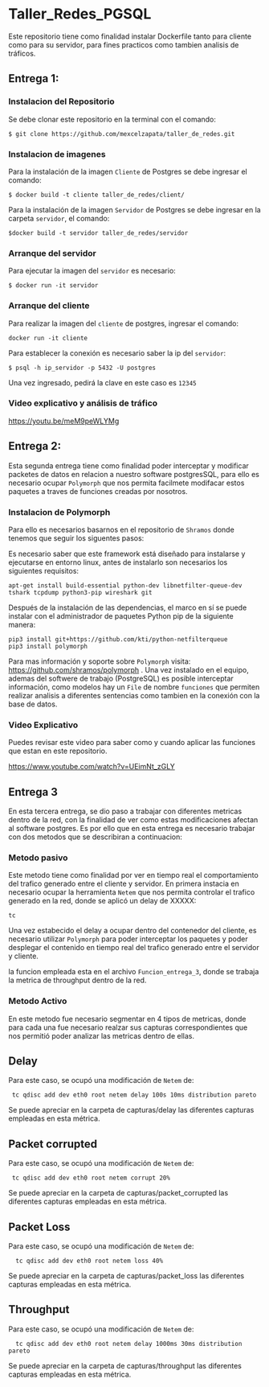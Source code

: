 # Taller_Redes_PGSQL

Este repositorio tiene como finalidad instalar Dockerfile tanto para cliente como para su servidor, para fines practicos como tambien analisis de tráficos.
## Entrega 1:
### Instalacion del Repositorio
Se debe clonar este repositorio en la terminal con el comando:

```
$ git clone https://github.com/mexcelzapata/taller_de_redes.git
```
### Instalacion de imagenes 
Para la instalación de la imagen `Cliente` de Postgres se debe ingresar el comando:
```
$ docker build -t cliente taller_de_redes/client/
```
Para la instalación de la imagen `Servidor` de Postgres se debe ingresar en la carpeta `servidor`, el comando:
```
$docker build -t servidor taller_de_redes/servidor

```
### Arranque del servidor
Para ejecutar la imagen del `servidor`  es necesario:

```
$ docker run -it servidor
```

### Arranque del cliente
Para realizar la imagen del `cliente` de postgres, ingresar el comando:

```
docker run -it cliente

```
Para establecer la conexión es necesario saber la ip del `servidor`:
```
$ psql -h ip_servidor -p 5432 -U postgres

```
Una vez ingresado, pedirá la clave en este caso es `12345` 


### Video explicativo y análisis de tráfico

https://youtu.be/meM9peWLYMg

## Entrega 2:

Esta segunda entrega tiene como finalidad poder interceptar y modificar packetes de datos en relacion a nuestro software postgresSQL, para ello es necesario ocupar `Polymorph` que nos permita facilmete modifacar estos paquetes a traves de funciones creadas por nosotros.

### Instalacion de Polymorph 

Para ello es necesarios basarnos en el repositorio de `Shramos` donde tenemos que seguir los siguentes pasos:

Es necesario saber que este framework está diseñado para instalarse y ejecutarse en entorno linux, antes de instalarlo son necesarios los siguientes requisitos:

```
apt-get install build-essential python-dev libnetfilter-queue-dev tshark tcpdump python3-pip wireshark git
```

Después de la instalación de las dependencias, el marco en sí se puede instalar con el administrador de paquetes Python pip de la siguiente manera:

```
pip3 install git+https://github.com/kti/python-netfilterqueue
pip3 install polymorph
```
Para mas información y soporte sobre `Polymorph` visita: https://github.com/shramos/polymorph .
Una vez instalado en el equipo, ademas del softwere de trabajo (PostgreSQL) es posible interceptar información, como modelos hay un `File` de nombre `funciones` que permiten realizar analisis a diferentes sentencias como tambien en la conexión con la base de datos.

### Video Explicativo 
Puedes revisar este video para saber como y cuando aplicar las funciones que estan en este repositorio.

https://www.youtube.com/watch?v=UEimNt_zGLY



## Entrega 3

En esta tercera entrega, se dio paso a trabajar con diferentes metricas dentro de la red, con la finalidad de ver como estas modificaciones afectan al software postgres.
Es por ello que en esta entrega es necesario trabajar con dos metodos que se describiran a continuacion:


### Metodo pasivo
Este metodo tiene como finalidad por ver en tiempo real el comportamiento del trafico generado entre el cliente y servidor. En primera instacia en necesario ocupar la herramienta `Netem` que nos permita controlar el trafico generado en la red, donde se aplicó un delay de XXXXX:
```
tc 
```
Una vez estabecido el delay a ocupar dentro del contenedor del cliente, es necesario utilizar `Polymorph` para poder interceptar los paquetes y poder desplegar el contenido en tiempo real del trafico generado entre el servidor y cliente.

la funcion empleada esta en el archivo `Funcion_entrega_3`, donde se trabaja la metrica de throughput dentro de la red.


### Metodo Activo
En este metodo fue necesario segmentar en 4 tipos de metricas, donde para cada una fue necesario realzar sus capturas correspondientes que nos permitió poder analizar las metricas dentro de ellas.

## Delay
Para este caso, se ocupó una modificación de `Netem` de:
```
 tc qdisc add dev eth0 root netem delay 100s 10ms distribution pareto
 ```
Se puede apreciar en la carpeta de capturas/delay las diferentes capturas empleadas en esta métrica.

##  Packet corrupted

Para este caso, se ocupó una modificación de `Netem` de:
```
 tc qdisc add dev eth0 root netem corrupt 20%
 ```
Se puede apreciar en la carpeta de capturas/packet_corrupted las diferentes capturas empleadas en esta métrica.

## Packet Loss

Para este caso, se ocupó una modificación de `Netem` de:
```
  tc qdisc add dev eth0 root netem loss 40%
 ```
Se puede apreciar en la carpeta de capturas/packet_loss las diferentes capturas empleadas en esta métrica.


## Throughput

Para este caso, se ocupó una modificación de `Netem` de:
```
  tc qdisc add dev eth0 root netem delay 1000ms 30ms distribution pareto

 ```
Se puede apreciar en la carpeta de capturas/throughput las diferentes capturas empleadas en esta métrica.




